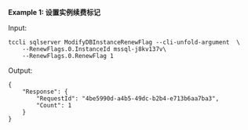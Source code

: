 **Example 1: 设置实例续费标记**



Input: 

```
tccli sqlserver ModifyDBInstanceRenewFlag --cli-unfold-argument  \
    --RenewFlags.0.InstanceId mssql-j8kv137v\
    --RenewFlags.0.RenewFlag 1
```

Output: 
```
{
    "Response": {
        "RequestId": "4be5990d-a4b5-49dc-b2b4-e713b6aa7ba3",
        "Count": 1
    }
}
```

